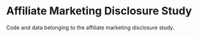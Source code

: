 # Affiliate Marketing Disclosure Study
Code and data belonging to the affiliate marketing disclosure study.
